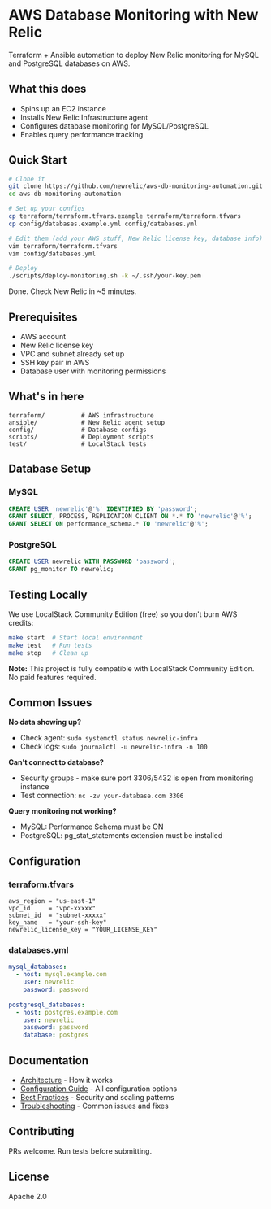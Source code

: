 # AWS Database Monitoring with New Relic

Terraform + Ansible automation to deploy New Relic monitoring for MySQL and PostgreSQL databases on AWS.

## What this does

- Spins up an EC2 instance 
- Installs New Relic Infrastructure agent
- Configures database monitoring for MySQL/PostgreSQL
- Enables query performance tracking

## Quick Start

```bash
# Clone it
git clone https://github.com/newrelic/aws-db-monitoring-automation.git
cd aws-db-monitoring-automation

# Set up your configs
cp terraform/terraform.tfvars.example terraform/terraform.tfvars
cp config/databases.example.yml config/databases.yml

# Edit them (add your AWS stuff, New Relic license key, database info)
vim terraform/terraform.tfvars
vim config/databases.yml

# Deploy
./scripts/deploy-monitoring.sh -k ~/.ssh/your-key.pem
```

Done. Check New Relic in ~5 minutes.

## Prerequisites

- AWS account
- New Relic license key
- VPC and subnet already set up
- SSH key pair in AWS
- Database user with monitoring permissions

## What's in here

```
terraform/          # AWS infrastructure
ansible/            # New Relic agent setup  
config/             # Database configs
scripts/            # Deployment scripts
test/               # LocalStack tests
```

## Database Setup

### MySQL
```sql
CREATE USER 'newrelic'@'%' IDENTIFIED BY 'password';
GRANT SELECT, PROCESS, REPLICATION CLIENT ON *.* TO 'newrelic'@'%';
GRANT SELECT ON performance_schema.* TO 'newrelic'@'%';
```

### PostgreSQL
```sql
CREATE USER newrelic WITH PASSWORD 'password';
GRANT pg_monitor TO newrelic;
```

## Testing Locally

We use LocalStack Community Edition (free) so you don't burn AWS credits:

```bash
make start  # Start local environment
make test   # Run tests
make stop   # Clean up
```

**Note:** This project is fully compatible with LocalStack Community Edition. No paid features required.

## Common Issues

**No data showing up?**
- Check agent: `sudo systemctl status newrelic-infra`
- Check logs: `sudo journalctl -u newrelic-infra -n 100`

**Can't connect to database?**
- Security groups - make sure port 3306/5432 is open from monitoring instance
- Test connection: `nc -zv your-database.com 3306`

**Query monitoring not working?**
- MySQL: Performance Schema must be ON
- PostgreSQL: pg_stat_statements extension must be installed

## Configuration

### terraform.tfvars
```hcl
aws_region = "us-east-1"
vpc_id     = "vpc-xxxxx"
subnet_id  = "subnet-xxxxx"
key_name   = "your-ssh-key"
newrelic_license_key = "YOUR_LICENSE_KEY"
```

### databases.yml
```yaml
mysql_databases:
  - host: mysql.example.com
    user: newrelic
    password: password
    
postgresql_databases:
  - host: postgres.example.com
    user: newrelic
    password: password
    database: postgres
```

## Documentation

- [Architecture](docs/ARCHITECTURE.md) - How it works
- [Configuration Guide](docs/CONFIGURATION.md) - All configuration options
- [Best Practices](docs/BEST_PRACTICES.md) - Security and scaling patterns
- [Troubleshooting](docs/TROUBLESHOOTING.md) - Common issues and fixes

## Contributing

PRs welcome. Run tests before submitting.

## License

Apache 2.0